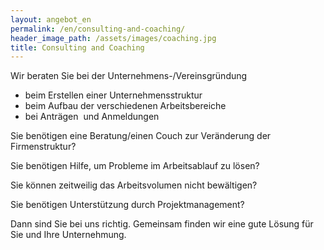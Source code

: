 ```yaml
---
layout: angebot_en
permalink: /en/consulting-and-coaching/
header_image_path: /assets/images/coaching.jpg
title: Consulting and Coaching
---
```



Wir beraten Sie bei der Unternehmens-/Vereinsgr&uuml;ndung

* beim Erstellen einer Unternehmensstruktur
* beim Aufbau der verschiedenen Arbeitsbereiche
* bei Antr&auml;gen&nbsp; und Anmeldungen


Sie ben&ouml;tigen eine Beratung/einen Couch zur Ver&auml;nderung der Firmenstruktur?

Sie ben&ouml;tigen Hilfe, um Probleme im Arbeitsablauf zu l&ouml;sen?

Sie k&ouml;nnen zeitweilig das Arbeitsvolumen nicht bew&auml;ltigen?

Sie ben&ouml;tigen Unterst&uuml;tzung durch Projektmanagement?

Dann sind Sie bei uns richtig. Gemeinsam finden wir eine gute L&ouml;sung f&uuml;r Sie und Ihre Unternehmung.

&nbsp;
